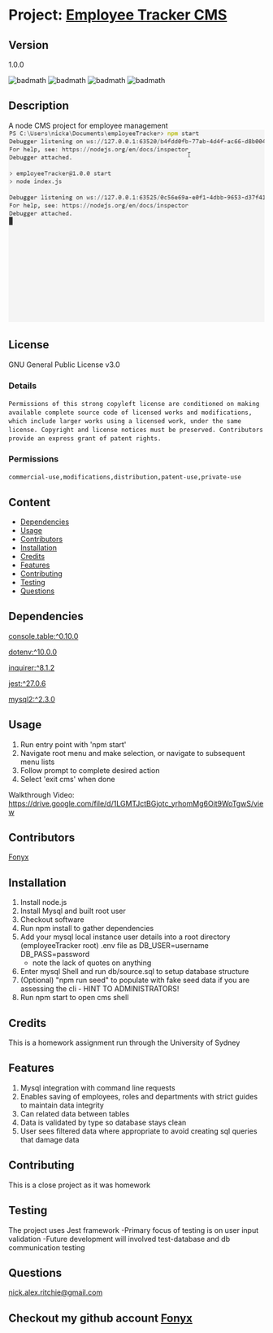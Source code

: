 # Project: [Employee Tracker CMS](https://github.com/Fonyx/employeeTracker)

## Version

1.0.0  

![badmath](https://img.shields.io/github/license/Fonyx/employeeTracker)  ![badmath](https://img.shields.io/github/languages/count/Fonyx/employeeTracker)  ![badmath](https://img.shields.io/github/commit-activity/m/Fonyx/employeeTracker)  ![badmath](https://img.shields.io/github/contributors/Fonyx/employeeTracker)  

## Description

A node CMS project for employee management  
![Alt text](https://github.com/Fonyx/employeeTracker/blob/main/assets/show.gif?raw=true "Using cli")

## License

GNU General Public License v3.0  

### Details  

```Permissions of this strong copyleft license are conditioned on making available complete source code of licensed works and modifications, which include larger works using a licensed work, under the same license. Copyright and license notices must be preserved. Contributors provide an express grant of patent rights.  ```

### Permissions  

```commercial-use,modifications,distribution,patent-use,private-use  ```

## Content 

- [Dependencies](#dependencies)
- [Usage](#usage)
- [Contributors](#contributors)
- [Installation](#installation)
- [Credits](#credits)
- [Features](#features)
- [Contributing](#contributing)
- [Testing](#testing)
- [Questions](#questions)




## Dependencies  

[console.table:^0.10.0](https://www.npmjs.com/package/console.table)

[dotenv:^10.0.0](https://www.npmjs.com/package/dotenv)

[inquirer:^8.1.2](https://www.npmjs.com/package/inquirer)

[jest:^27.0.6](https://www.npmjs.com/package/jest)

[mysql2:^2.3.0](https://www.npmjs.com/package/mysql2)



## Usage

1. Run entry point with 'npm start'
2. Navigate root menu and make selection, or navigate to subsequent menu lists
3. Follow prompt to complete desired action
4. Select 'exit cms' when done  

Walkthrough Video: https://drive.google.com/file/d/1LGMTJctBGjotc_yrhomMg6Oit9WoTgwS/view

## Contributors 

[Fonyx](https://github.com/Fonyx)

## Installation

1. Install node.js
2. Install Mysql and built root user
3. Checkout software
4. Run npm install to gather dependencies
5. Add your mysql local instance user details into a root directory (employeeTracker root) .env file as
    DB_USER=username
    DB_PASS=password
    - note the lack of quotes on anything
6. Enter mysql Shell and run db/source.sql to setup database structure
7. (Optional) "npm run seed" to populate with fake seed data if you are assessing the cli - HINT TO ADMINISTRATORS!
8. Run npm start to open cms shell

## Credits

This is a homework assignment run through the University of Sydney  

## Features

1. Mysql integration with command line requests
2. Enables saving of employees, roles and departments with strict guides to maintain data integrity
3. Can related data between tables
4. Data is validated by type so database stays clean
5. User sees filtered data where appropriate to avoid creating sql queries that damage data  

## Contributing

This is a close project as it was homework  

## Testing

The project uses Jest framework
-Primary focus of testing is on user input validation
-Future development will involved test-database and db communication testing  

## Questions

nick.alex.ritchie@gmail.com  



## Checkout my github account [Fonyx](https://github.com/Fonyx)



